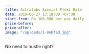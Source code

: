 ```yaml
---
title: Astralabs Special Flexi Rate
date: 2019-06-27 13:18:00 +07:00
start-from: Rp 100.000 per pax daily
price-before: 
price-after: 
image: "/uploads/1-8ebfad.jpg"
---
```


No need to hustle right?